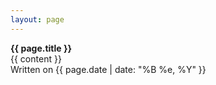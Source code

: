 ```yaml
--- 
layout: page 
---
```


<div class="main">
    <div class="page-title center"><b>{{ page.title }}</b></div>
    <article class="entry">
        <div class="text">{{ content }}</div>
        <div class="date">
            Written on {{ page.date | date: "%B %e, %Y" }}
        </div>
    </article>
    <!-- Yucky br but I'm lazy -->
    <br>
    <br>
    <br>
    <br>
    <div class="preview">
    <img src=""/>
    </div>
</div>

<script src="/js/post.js?v=0.1"></script>